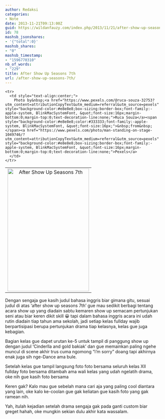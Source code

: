 ```yaml
---
author: Redaksi
categories:
- Note
date: 2013-11-21T09:13:00Z
guid: https://wildanfauzy.com/index.php/2013/11/21/after-show-up-seasons-7th/
id: 78
mashsb_jsonshares:
- '{"total":0}'
mashsb_shares:
- "0"
mashsb_timestamp:
- "1596770310"
nb_of_words:
- "229"
title: After Show Up Seasons 7th
url: /after-show-up-seasons-7th/
---
```


<div dir="ltr" style="text-align:left;">
  </p> 
  
  <table align="center" cellpadding="0" cellspacing="0" style="margin-left:auto;margin-right:auto;text-align:center;">
    <tr>
      <td style="text-align:center;">
        <a href="https://wildanfauzyart.files.wordpress.com/2013/11/2abe9-acting-actors-adult-1049746.jpg" style="margin-left:auto;margin-right:auto;"><img loading="lazy" alt="After Show Up Seasons 7th" border="0" height="400" src="https://wildanfauzyart.files.wordpress.com/2013/11/2abe9-acting-actors-adult-1049746.jpg?w=199&#038;resize=265%2C400" title="After Show Up Seasons 7th" width="265" data-recalc-dims="1" /></a>
      </td>
    </tr>
    
    <tr>
      <td style="text-align:center;">
        Photo by&nbsp;<a href="https://www.pexels.com/@ruca-souza-32753?utm_content=attributionCopyText&utm_medium=referral&utm_source=pexels" style="background-color:#e8e8e8;box-sizing:border-box;font-family:-apple-system, BlinkMacSystemFont, &quot;font-size:16px;margin-bottom:0;margin-top:0;text-decoration-line:none;">Ruca Souza</a><span style="background-color:#e8e8e8;color:#333333;font-family:-apple-system, BlinkMacSystemFont, &quot;font-size:16px;">&nbsp;from&nbsp;</span><a href="https://www.pexels.com/photo/man-standing-on-stage-1049746/?utm_content=attributionCopyText&utm_medium=referral&utm_source=pexels" style="background-color:#e8e8e8;box-sizing:border-box;font-family:-apple-system, BlinkMacSystemFont, &quot;font-size:16px;margin-bottom:0;margin-top:0;text-decoration-line:none;">Pexels</a>
      </td>
    </tr>
  </table>
  
  <p>
    Dengan sengaja gue kasih judul bahasa inggris biar gimana gitu, sesuai judul di atas &#8216;after show up seasons 7th&#8217; gue mau sedikit berbagi tentang acara show up yang diadain sabtu kemaren show up semacam pertunjukan seni atau biar keren dikit skill 😀 tapi dalam bahasa inggris acara ini udah rutin diadain tiap tahun ama sekolah, jadi setiap kelas fullday wajib berpartisipasi berupa pertunjukan drama tiap kelasnya, kelas gue juga kebagian.
  </p>
  
  <p>
    Bagian kelas gue dapet urutan ke-5 untuk tampil di panggung show up dengan judul &#8216;Cinderlla and gold bakiak&#8217; dan gue memainkan paling ngehe muncul di scene akhir trus cuma ngomong &#8220;i&#8217;m sorry&#8221; doang tapi akhirnya enak juga sih nge-Dance ama bule.
  </p>
  
  <p>
    Setelah kelas gue tampil langsung foto foto bersama seluruh kelas XII fullday foto bersama ditambah ama wali kelas yang udah ngelatih drama, oke nih gue kasih foto bersama
  </p>
  
  <p>
    Keren gak? Kalo mau gue sebelah mana cari aja yang paling cool diantara yang lain, oke kalo ke-coolan gue gak keliatan gue kasih foto yang gak ramean nih.
  </p>
  
  <p>
    Yah, itulah kejadian setelah drama sengaja gak pada ganti custom biar greget hahah, oke mungkin sekian dulu akhir kata wassalam.</div>